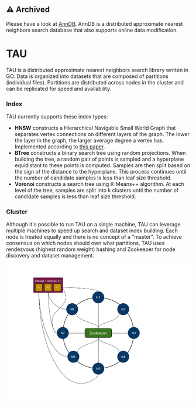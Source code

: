 ## ⚠️ Archived
Please have a look at [AnnDB](https://github.com/marekgalovic/anndb). AnnDB is a distributed approximate nearest neighbors search database that also supports online data modification.

# TAU
TAU is a distributed approximate nearest neighbors search library written in GO. Data is organized into datasets that are composed of partitions (individual files). Partitions are distributed across nodes in the cluster and can be replicated for speed and availability.

### Index
TAU currently supports these index types:
- **HNSW** constructs a Hierarchical Navigable Small World Graph that separates vertex connections on different layers of the graph. The lower the layer in the graph, the larger average degree a vertex has. Implemented according to [this paper](https://arxiv.org/pdf/1603.09320.pdf).
- **BTree** constructs a binary search tree using random projections. When building the tree, a random pair of points is sampled and a hyperplane equidistant to these points is computed. Samples are then split based on the sign of the distance to the hyperplane. This process continues until the number of candidate samples is less than leaf size threshold.
- **Voronoi** constructs a search tree using K-Means++ algorithm. At each level of the tree, samples are split into k clusters until the number of candidate samples is less than leaf size threshold.

### Cluster
Although it's possible to run TAU on a single machine, TAU can leverage multiple machines to speed up search and dataset index building. Each node is treated equally and there is no concept of a "master". To achieve consensus on which nodes should own what partitions, TAU uses rendezvous (highest random weight) hashing and Zookeeper for node discovery and dataset management.

![tau](./TAU.png)
